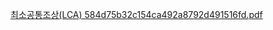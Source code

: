 [최소공통조상(LCA) 584d75b32c154ca492a8792d491516fd.pdf](https://github.com/Lee-Areum/CodingAndCSstudy/files/13349324/LCA.584d75b32c154ca492a8792d491516fd.pdf)
